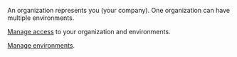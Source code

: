 
An organization represents you (your company). One organization can have multiple environments.

[Manage access](mnf1689789991839.md) to your organization and environments.

[Manage environments](azu1689789992174.md).

